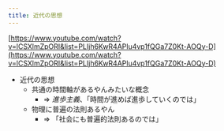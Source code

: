 ```yaml
---
title: 近代の思想
---
```


[https://www.youtube.com/watch?v=lCSXlmZpORI&list=PLIjh6KwR4APlu4vp1fQGa7Z0Kt-AOQy-D](https://www.youtube.com/watch?v=lCSXlmZpORI&list=PLIjh6KwR4APlu4vp1fQGa7Z0Kt-AOQy-D)

* 近代の思想
  * 共通の時間軸があるやんみたいな概念
    * => *進歩主義*、「時間が進めば進歩していくのでは」
  * 物理に普遍の法則あるやん
    * => 「社会にも普遍的法則あるのでは」
